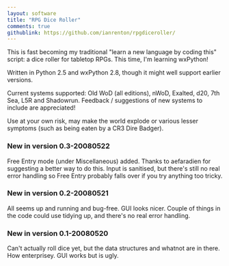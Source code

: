 ```yaml
---
layout: software
title: "RPG Dice Roller"
comments: true
githublink: https://github.com/ianrenton/rpgdiceroller/
---
```


This is fast becoming my traditional "learn a new language by coding this" script: a dice roller for tabletop RPGs.  This time, I'm learning wxPython!

Written in Python 2.5 and wxPython 2.8, though it might well support earlier versions.

Current systems supported: Old WoD (all editions), nWoD, Exalted, d20, 7th Sea, L5R and Shadowrun.  Feedback / suggestions of new systems to include are appreciated!

Use at your own risk, may make the world explode or various lesser symptoms (such as being eaten by a CR3 Dire Badger).

### New in version 0.3-20080522

Free Entry mode (under Miscellaneous) added.  Thanks to aefaradien for suggesting a better way to do this.  Input is sanitised, but there's still no real error handling so Free Entry probably falls over if you try anything too tricky.

### New in version 0.2-20080521

All seems up and running and bug-free.  GUI looks nicer.  Couple of things in the code could use tidying up, and there's no real error handling.

### New in version 0.1-20080520

Can't actually roll dice yet, but the data structures and whatnot are in there.  How enterprisey.  GUI works but is ugly.
